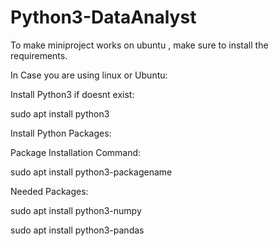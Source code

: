 # Python3-DataAnalyst

To make miniproject works on ubuntu , make sure to install the requirements.

In Case you are using linux or Ubuntu:

Install Python3 if doesnt exist:

sudo apt install python3

Install Python Packages:

Package Installation Command:

sudo apt install python3-packagename

Needed Packages:

sudo apt install python3-numpy

sudo apt install python3-pandas
